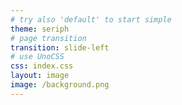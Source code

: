 ```yaml
---
# try also 'default' to start simple
theme: seriph
# page transition
transition: slide-left
# use UnoCSS
css: index.css
layout: image
image: /background.png
---
```


<Header
  title="テーブルやカラムを把握しよう"
  description="利用するテーブルやカラムを把握しましょう。「請求開始日」はstart_date、「売上」は請求金額を年月ごとにSUMで集計します。また「支払い状況」が`paid`（支払完了）の請求が売上に該当します。"
/>


<div class="main">
  <Image url="../1-4-1-fs8.png" />
</div>